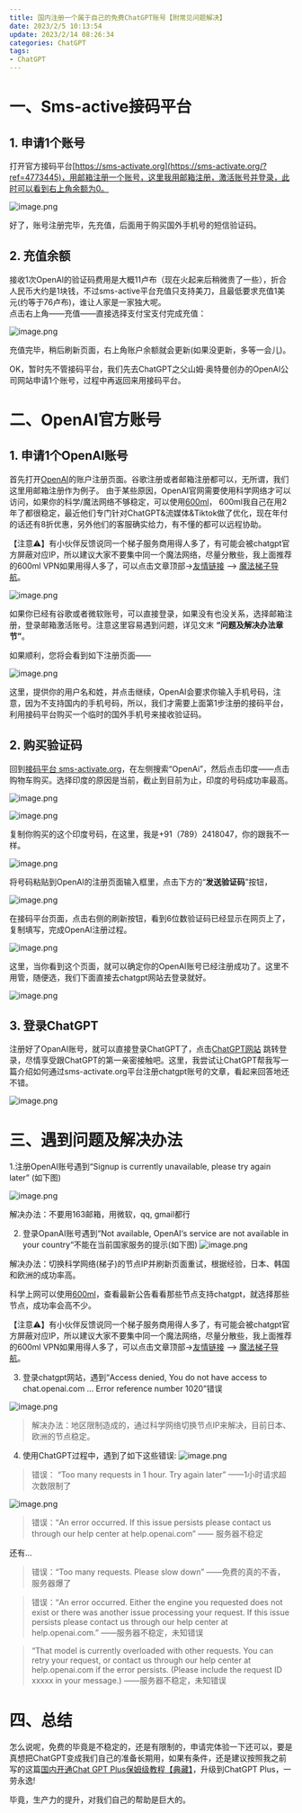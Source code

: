 ```yaml
---
title: 国内注册一个属于自己的免费ChatGPT账号【附常见问题解决】
date: 2023/2/5 10:13:54
update: 2023/2/14 08:26:34
categories: ChatGPT
tags: 
- ChatGPT 
---
```


# 一、Sms-active接码平台
## 1. 申请1个账号
打开官方接码平台[https://sms-activate.org](https://sms-activate.org/?ref=4773445)，用邮箱注册一个账号，这里我用邮箱注册，激活账号并登录，此时可以看到右上角余额为0。

![image.png](https://gcore.jsdelivr.net/gh/btcltceth/blogassets@latest/c/img/chatgpt-1.png)

 
好了，账号注册完毕，先充值，后面用于购买国外手机号的短信验证码。

## 2. 充值余额
接收1次OpenAI的验证码费用是大概11卢布（现在火起来后稍微贵了一些），折合人民币大约是1块钱，不过sms-active平台充值只支持美刀，且最低要求充值1美元(约等于76卢布)，谁让人家是一家独大呢。  
点击右上角——充值——直接选择支付宝支付完成充值：


![image.png](https://gcore.jsdelivr.net/gh/btcltceth/blogassets@latest/c/img/chatgpt-2.png)
 
充值完毕，稍后刷新页面，右上角账户余额就会更新(如果没更新，多等一会儿)。

OK，暂时先不管接码平台，我们先去ChatGPT之父山姆·奥特曼创办的OpenAI公司网站申请1个账号，过程中再返回来用接码平台。

# 二、OpenAI官方账号
## 1.	申请1个OpenAI账号
首先打开[OpenAI](https://beta.openai.com/signup)的账户注册页面。谷歌注册或者邮箱注册都可以，无所谓，我们这里用邮箱注册作为例子。
由于某些原因，OpenAI官网需要使用科学网络才可以访问，如果你的科学/魔法网络不够稳定，可以使用[600ml](https://v.600ml.top/#/register?code=TOcQBatp)， 600ml我自己在用2 年了都很稳定，最近他们专门针对ChatGPT&流媒体&Tiktok做了优化，现在年付的话还有8折优惠，另外他们的客服确实给力，有不懂的都可以远程协助。

【注意⚠️】有小伙伴反馈说同一个梯子服务商用得人多了，有可能会被chatgpt官方屏蔽对应IP，所以建议大家不要集中同一个魔法网络，尽量分散些，我上面推荐的600ml VPN如果用得人多了，可以点击文章顶部->[友情链接](https://chatgpt-plus.github.io/links) --> [魔法梯子导航](https://shuziren.github.io/ssrvps/)。

![image.png](https://gcore.jsdelivr.net/gh/btcltceth/blogassets@latest/c/img/chatgpt-3.png)

 
如果你已经有谷歌或者微软账号，可以直接登录，如果没有也没关系，选择邮箱注册，登录邮箱激活账号。注意这里容易遇到问题，详见文末 **“问题及解决办法章节”**。

如果顺利，您将会看到如下注册页面——

![image.png](https://gcore.jsdelivr.net/gh/btcltceth/blogassets@latest/c/img/chatgpt-4.png)

 
这里，提供你的用户名和姓，并点击继续，OpenAI会要求你输入手机号码，注意，因为不支持国内的手机号码，所以，我们才需要上面第1步注册的接码平台，利用接码平台购买一个临时的国外手机号来接收验证码。
## 2.	购买验证码
回到[接码平台 sms-activate.org](https://sms-activate.org/?ref=4773445)，在左侧搜索“OpenAi”，然后点击印度——点击购物车购买。选择印度的原因是当前，截止到目前为止，印度的号码成功率最高。

![image.png](https://gcore.jsdelivr.net/gh/btcltceth/blogassets@latest/c/img/chatgpt-5.png)
 
 
![image.png](https://gcore.jsdelivr.net/gh/btcltceth/blogassets@latest/c/img/chatgpt-6.png)


复制你购买的这个印度号码，在这里，我是+91（789）2418047，你的跟我不一样。
 

![image.png](https://gcore.jsdelivr.net/gh/btcltceth/blogassets@latest/c/img/chatgpt-7.png)


将号码粘贴到OpenAI的注册页面输入框里，点击下方的“**发送验证码**”按钮，

![image.png](https://gcore.jsdelivr.net/gh/btcltceth/blogassets@latest/c/img/chatgpt-8.png)

 
在接码平台页面，点击右侧的刷新按钮，看到6位数验证码已经显示在网页上了，复制填写，完成OpenAI注册过程。

![image.png](https://gcore.jsdelivr.net/gh/btcltceth/blogassets@latest/c/img/chatgpt-9.png)

 
这里，当你看到这个页面，就可以确定你的OpenAI账号已经注册成功了。这里不用管，随便选，我们下面直接去chatgpt网站去登录就好。

![image.png](https://gcore.jsdelivr.net/gh/btcltceth/blogassets@latest/c/img/chatgpt-10.png)


## 3.	登录ChatGPT
注册好了OpanAI账号，就可以直接登录ChatGPT了，点击[ChatGPT网站](https://chat.openai.com/auth/login) 跳转登录，尽情享受跟ChatGPT的第一亲密接触吧。这里，我尝试让ChatGPT帮我写一篇介绍如何通过sms-activate.org平台注册chatgpt账号的文章，看起来回答地还不错。

![image.png](https://gcore.jsdelivr.net/gh/btcltceth/blogassets@latest/c/img/chatgpt-11.png)



# 三、遇到问题及解决办法
1.注册OpenAI账号遇到“Signup is currently unavailable, please try again later” (如下图)

![image.png](https://gcore.jsdelivr.net/gh/btcltceth/blogassets@latest/c/img/chatgpt-12.png)


解决办法：不要用163邮箱，用微软，qq, gmail都行

2.	登录OpanAI账号遇到“Not available, OpenAI‘s service are not available in your country“不能在当前国家服务的提示(如下图)
![image.png](https://gcore.jsdelivr.net/gh/btcltceth/blogassets@latest/c/img/chatgpt-13.png)

 
解决办法：切换科学网络(梯子)的节点IP并刷新页面重试，根据经验，日本、韩国和欧洲的成功率高。

科学上网可以使用[600ml](https://v.600ml.top/#/register?code=TOcQBatp)，查看最新公告看看那些节点支持chatgpt，就选择那些节点，成功率会高不少。

【注意⚠️】有小伙伴反馈说同一个梯子服务商用得人多了，有可能会被chatgpt官方屏蔽对应IP，所以建议大家不要集中同一个魔法网络，尽量分散些，我上面推荐的600ml VPN如果用得人多了，可以点击文章顶部->[友情链接](https://chatgpt-plus.github.io/links) --> [魔法梯子导航](https://shuziren.github.io/ssrvps/)。

3.	登录chatgpt网站，遇到“Access denied, You do not have access to chat.openai.com … Error reference number 1020”错误


![image.png](https://gcore.jsdelivr.net/gh/btcltceth/blogassets@latest/c/img/chatgpt-14.png)

 
> 解决办法：地区限制造成的，通过科学网络切换节点IP来解决，目前日本、欧洲的节点稳定。


4.	使用ChatGPT过程中，遇到了如下这些错误:
![image.png](https://gcore.jsdelivr.net/gh/btcltceth/blogassets@latest/c/img/chatgpt-15.png)

> 错误： “Too many requests in 1 hour. Try again later”
——1小时请求超次数限制了


![image.png](https://gcore.jsdelivr.net/gh/btcltceth/blogassets@latest/c/img/chatgpt-16.png)

> 错误：“An error occurred. If this issue persists please contact us through our help center at help.openai.com”
—— 服务器不稳定


 
还有…
> 错误：“Too many requests. Please slow down”
——免费的真的不香，服务器爆了

> 错误：“An error occurred. Either the engine you requested does not exist or there was another issue processing your request. If this issue persists please contact us through our help center at help.openai.com.”
 ——服务器不稳定，未知错误

> “That model is currently overloaded with other requests. You can retry your request, or contact us through our help center at help.openai.com if the error persists. (Please include the request ID xxxxx in your message.) 
——服务器不稳定，未知错误


# 四、总结
怎么说呢，免费的毕竟是不稳定的，还是有限制的，申请完体验一下还可以，要是真想把ChatGPT变成我们自己的准备长期用，如果有条件，还是建议按照我之前写的这篇[国内开通Chat GPT Plus保姆级教程【典藏】](https://chatgpt-plus.github.io)，升级到ChatGPT Plus，一劳永逸!

毕竟，生产力的提升，对我们自己的帮助是巨大的。


